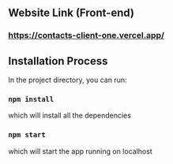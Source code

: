 ## Website Link (Front-end)
### https://contacts-client-one.vercel.app/

## Installation Process

In the project directory, you can run:

### `npm install`
which will install all the dependencies
### `npm start`
which will start the app running on localhost



